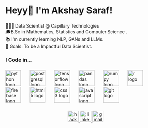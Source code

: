 <h1 align="left">Heyy👋 I'm Akshay Saraf!</h1>

###

<p align="left">🧑🏻‍💻 Data Scientist @ Capillary Technologies<br>🎓B.Sc in Mathematics, Statistics and Computer Science .<br>📚 I'm currently learning NLP, GANs and LLMs.<br>🎯 Goals: To be a Impactful Data Scientist.</p>

###

<h3 align="left">I Code in...</h3>

###

<div align="left">
  <img src="https://cdn.jsdelivr.net/gh/devicons/devicon/icons/python/python-original.svg" height="49" alt="python logo"  />
  <img width="20" />
  <img src="https://cdn.jsdelivr.net/gh/devicons/devicon/icons/postgresql/postgresql-original.svg" height="49" alt="postgresql logo"  />
  <img width="20" />
  <img src="https://cdn.jsdelivr.net/gh/devicons/devicon/icons/tensorflow/tensorflow-original.svg" height="49" alt="tensorflow logo"  />
  <img width="20" />
  <img src="https://cdn.jsdelivr.net/gh/devicons/devicon/icons/pandas/pandas-original.svg" height="49" alt="pandas logo"  />
  <img width="20" />
  <img src="https://cdn.jsdelivr.net/gh/devicons/devicon/icons/numpy/numpy-original.svg" height="49" alt="numpy logo"  />
  <img width="20" />
  <img src="https://cdn.jsdelivr.net/gh/devicons/devicon/icons/r/r-original.svg" height="49" alt="r logo"  />
  <img width="20" />
  <img src="https://cdn.jsdelivr.net/gh/devicons/devicon/icons/firebase/firebase-plain.svg" height="49" alt="firebase logo"  />
  <img width="20" />
  <img src="https://cdn.jsdelivr.net/gh/devicons/devicon/icons/html5/html5-original.svg" height="49" alt="html5 logo"  />
  <img width="20" />
  <img src="https://cdn.jsdelivr.net/gh/devicons/devicon/icons/css3/css3-original.svg" height="49" alt="css3 logo"  />
  <img width="20" />
  <img src="https://cdn.jsdelivr.net/gh/devicons/devicon/icons/javascript/javascript-original.svg" height="49" alt="javascript logo"  />
  <img width="20" />
  <img src="https://cdn.jsdelivr.net/gh/devicons/devicon/icons/git/git-original.svg" height="49" alt="git logo"  />
</div>

###

<div align="center">
  <a href="https://www.hackerrank.com/akshaysarafji" target="_blank">
    <img src="https://img.shields.io/static/v1?message=HackerRank&logo=hackerrank&label=&color=2EC866&logoColor=white&labelColor=&style=for-the-badge" height="35" alt="hackerrank logo"  />
  </a>
  <a href="https://linkedin.com/in/akshay-saraf-" target="_blank">
    <img src="https://img.shields.io/static/v1?message=LinkedIn&logo=linkedin&label=&color=0077B5&logoColor=white&labelColor=&style=for-the-badge" height="35" alt="linkedin logo"  />
  </a>
  <a href="mailto:akshaysarafji@gmail.com" target="_blank">
    <img src="https://img.shields.io/static/v1?message=Gmail&logo=gmail&label=&color=D14836&logoColor=white&labelColor=&style=for-the-badge" height="35" alt="gmail logo"  />
  </a>
</div>

###
